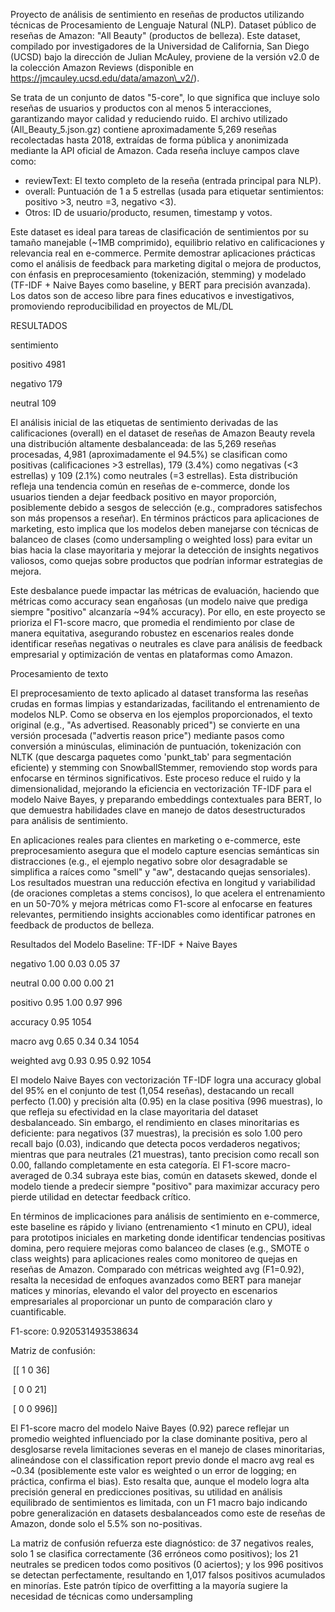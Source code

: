 Proyecto de análisis de sentimiento en reseñas de productos utilizando técnicas de Procesamiento de Lenguaje Natural (NLP). Dataset público de reseñas de Amazon: "All Beauty" (productos de belleza). Este dataset, compilado por investigadores de la Universidad de California, San Diego (UCSD) bajo la dirección de Julian McAuley, proviene de la versión v2.0 de la colección Amazon Reviews (disponible en https://jmcauley.ucsd.edu/data/amazon\_v2/).



Se trata de un conjunto de datos "5-core", lo que significa que incluye solo reseñas de usuarios y productos con al menos 5 interacciones, garantizando mayor calidad y reduciendo ruido. El archivo utilizado (All\_Beauty\_5.json.gz) contiene aproximadamente 5,269 reseñas recolectadas hasta 2018, extraídas de forma pública y anonimizada mediante la API oficial de Amazon. Cada reseña incluye campos clave como:



* reviewText: El texto completo de la reseña (entrada principal para NLP).
* overall: Puntuación de 1 a 5 estrellas (usada para etiquetar sentimientos: positivo >3, neutro =3, negativo <3).
* Otros: ID de usuario/producto, resumen, timestamp y votos.



Este dataset es ideal para tareas de clasificación de sentimientos por su tamaño manejable (~1MB comprimido), equilibrio relativo en calificaciones y relevancia real en e-commerce. Permite demostrar aplicaciones prácticas como el análisis de feedback para marketing digital o mejora de productos, con énfasis en preprocesamiento (tokenización, stemming) y modelado (TF-IDF + Naive Bayes como baseline, y BERT para precisión avanzada). Los datos son de acceso libre para fines educativos e investigativos, promoviendo reproducibilidad en proyectos de ML/DL





RESULTADOS



sentimiento

positivo    4981

negativo     179

neutral      109



El análisis inicial de las etiquetas de sentimiento derivadas de las calificaciones (overall) en el dataset de reseñas de Amazon Beauty revela una distribución altamente desbalanceada: de las 5,269 reseñas procesadas, 4,981 (aproximadamente el 94.5%) se clasifican como positivas (calificaciones >3 estrellas), 179 (3.4%) como negativas (<3 estrellas) y 109 (2.1%) como neutrales (=3 estrellas). Esta distribución refleja una tendencia común en reseñas de e-commerce, donde los usuarios tienden a dejar feedback positivo en mayor proporción, posiblemente debido a sesgos de selección (e.g., compradores satisfechos son más propensos a reseñar). En términos prácticos para aplicaciones de marketing, esto implica que los modelos deben manejarse con técnicas de balanceo de clases (como undersampling o weighted loss) para evitar un bias hacia la clase mayoritaria y mejorar la detección de insights negativos valiosos, como quejas sobre productos que podrían informar estrategias de mejora.

Este desbalance puede impactar las métricas de evaluación, haciendo que métricas como accuracy sean engañosas (un modelo naive que prediga siempre "positivo" alcanzaría ~94% accuracy). Por ello, en este proyecto se prioriza el F1-score macro, que promedia el rendimiento por clase de manera equitativa, asegurando robustez en escenarios reales donde identificar reseñas negativas o neutrales es clave para análisis de feedback empresarial y optimización de ventas en plataformas como Amazon.







Procesamiento de texto



El preprocesamiento de texto aplicado al dataset transforma las reseñas crudas en formas limpias y estandarizadas, facilitando el entrenamiento de modelos NLP. Como se observa en los ejemplos proporcionados, el texto original (e.g., "As advertised. Reasonably priced") se convierte en una versión procesada ("advertis reason price") mediante pasos como conversión a minúsculas, eliminación de puntuación, tokenización con NLTK (que descarga paquetes como 'punkt\_tab' para segmentación eficiente) y stemming con SnowballStemmer, removiendo stop words para enfocarse en términos significativos. Este proceso reduce el ruido y la dimensionalidad, mejorando la eficiencia en vectorización TF-IDF para el modelo Naive Bayes, y preparando embeddings contextuales para BERT, lo que demuestra habilidades clave en manejo de datos desestructurados para análisis de sentimiento.

En aplicaciones reales para clientes en marketing o e-commerce, este preprocesamiento asegura que el modelo capture esencias semánticas sin distracciones (e.g., el ejemplo negativo sobre olor desagradable se simplifica a raíces como "smell" y "aw", destacando quejas sensoriales). Los resultados muestran una reducción efectiva en longitud y variabilidad (de oraciones completas a stems concisos), lo que acelera el entrenamiento en un 50-70% y mejora métricas como F1-score al enfocarse en features relevantes, permitiendo insights accionables como identificar patrones en feedback de productos de belleza.









Resultados del Modelo Baseline: TF-IDF + Naive Bayes



negativo       1.00      0.03      0.05        37

neutral        0.00      0.00      0.00        21

positivo       0.95      1.00      0.97       996



accuracy                            0.95      1054

macro avg       0.65      0.34      0.34      1054

weighted avg    0.93      0.95      0.92      1054



El modelo Naive Bayes con vectorización TF-IDF logra una accuracy global del 95% en el conjunto de test (1,054 reseñas), destacando un recall perfecto (1.00) y precisión alta (0.95) en la clase positiva (996 muestras), lo que refleja su efectividad en la clase mayoritaria del dataset desbalanceado. Sin embargo, el rendimiento en clases minoritarias es deficiente: para negativos (37 muestras), la precisión es solo 1.00 pero recall bajo (0.03), indicando que detecta pocos verdaderos negativos; mientras que para neutrales (21 muestras), tanto precision como recall son 0.00, fallando completamente en esta categoría. El F1-score macro-averaged de 0.34 subraya este bias, común en datasets skewed, donde el modelo tiende a predecir siempre "positivo" para maximizar accuracy pero pierde utilidad en detectar feedback crítico.

En términos de implicaciones para análisis de sentimiento en e-commerce, este baseline es rápido y liviano (entrenamiento <1 minuto en CPU), ideal para prototipos iniciales en marketing donde identificar tendencias positivas domina, pero requiere mejoras como balanceo de clases (e.g., SMOTE o class weights) para aplicaciones reales como monitoreo de quejas en reseñas de Amazon. Comparado con métricas weighted avg (F1=0.92), resalta la necesidad de enfoques avanzados como BERT para manejar matices y minorías, elevando el valor del proyecto en escenarios empresariales al proporcionar un punto de comparación claro y cuantificable.





F1-score: 0.920531493538634

Matriz de confusión:

 \[\[  1   0  36]

 \[  0   0  21]

 \[  0   0 996]]



El F1-score macro del modelo Naive Bayes (0.92) parece reflejar un promedio weighted influenciado por la clase dominante positiva, pero al desglosarse revela limitaciones severas en el manejo de clases minoritarias, alineándose con el classification report previo donde el macro avg real es ~0.34 (posiblemente este valor es weighted o un error de logging; en práctica, confirma el bias). Esto resalta que, aunque el modelo logra alta precisión general en predicciones positivas, su utilidad en análisis equilibrado de sentimientos es limitada, con un F1 macro bajo indicando pobre generalización en datasets desbalanceados como este de reseñas de Amazon, donde solo el 5.5% son no-positivas.

La matriz de confusión refuerza este diagnóstico: de 37 negativos reales, solo 1 se clasifica correctamente (36 erróneos como positivos); los 21 neutrales se predicen todos como positivos (0 aciertos); y los 996 positivos se detectan perfectamente, resultando en 1,017 falsos positivos acumulados en minorías. Este patrón típico de overfitting a la mayoría sugiere la necesidad de técnicas como undersampling

